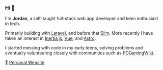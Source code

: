 ### Hi 👋

I'm **Jordan**, a self-taught full-stack web app developer and keen enthusiast in tech.

Primarily building with [Laravel](https://laravel.com/), and before that [Slim](https://www.slimframework.com/). More recently I have taken an interest in [Inertia.js](https://inertiajs.com/), [Vue](https://vuejs.org/), and [Astro](https://astro.build/).

I started messing with code in my early teens, solving problems and eventually volunteering closely with communities such as [PCGamingWiki](https://en.wikipedia.org/wiki/PCGamingWiki).

🏡 [Personal Website](https://www.pridit.co.uk)
